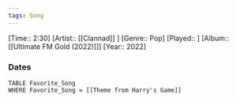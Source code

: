 ```yaml
---
tags: Song  
---
```

[Time:: 2:30]
[Artist:: [[Clannad]] ]
[Genre:: Pop]
[Played:: ]
[Album:: [[Ultimate FM Gold (2022)]]]
[Year:: 2022]
### Dates
````dataview
TABLE Favorite_Song
WHERE Favorite_Song = [[Theme from Harry's Game]]
````